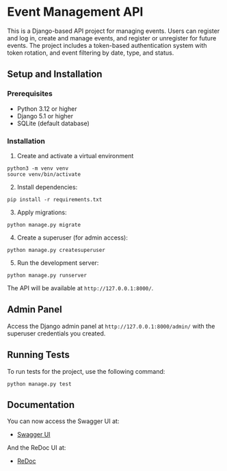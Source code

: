 # Event Management API
This is a Django-based API project for managing events. 
Users can register and log in, create and manage events, and register or unregister for future events. 
The project includes a token-based authentication system with token rotation, and event filtering by date, type, and status.

## Setup and Installation
### Prerequisites
- Python 3.12 or higher
- Django 5.1 or higher
- SQLite (default database)

### Installation
1) Create and activate a virtual environment
```
python3 -m venv venv
source venv/bin/activate
```
2) Install dependencies:
```
pip install -r requirements.txt
```
3) Apply migrations:
```
python manage.py migrate
```
4) Create a superuser (for admin access):
```
python manage.py createsuperuser
```
5) Run the development server:
```
python manage.py runserver
```
The API will be available at `http://127.0.0.1:8000/`.

## Admin Panel
Access the Django admin panel at `http://127.0.0.1:8000/admin/` with the superuser credentials you created.

## Running Tests
To run tests for the project, use the following command:
```
python manage.py test
```

## Documentation
You can now access the Swagger UI at:
- [Swagger UI](http://127.0.0.1:8000/swagger/)

 And the ReDoc UI at:
- [ReDoc](http://127.0.0.1:8000/redoc/)